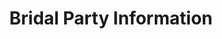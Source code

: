 ---
title: Bridal Party Information
layout: bridalParty
post-image: "https://chwimages.chwinery.com/uploads/general/Centerville-08.jpg?w=1200&h=1200&q=82&auto=format&fit=clip&dm=1639495359&s=58c91d845e7b4f5a6d901bc74c4eaae2"
description: Information for private events! This is bridal party specific!
---